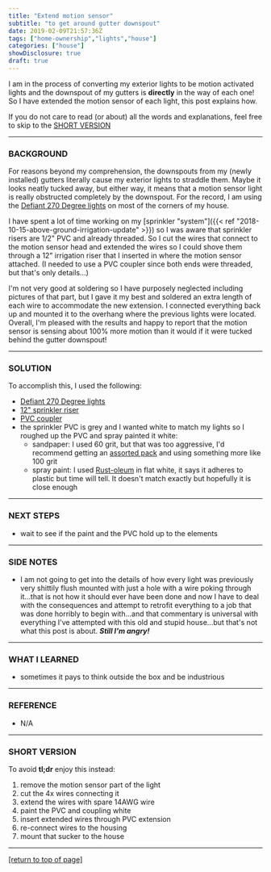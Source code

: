 ```yaml
---
title: "Extend motion sensor"
subtitle: "to get around gutter downspout"
date: 2019-02-09T21:57:36Z
tags: ["home-ownership","lights","house"]
categories: ["house"]
showDisclosure: true
draft: true
---
```


I am in the process of converting my exterior lights to be motion activated
lights and the downspout of my gutters is **directly** in the way of each one!
So I have extended the motion sensor of each light, this post explains
how.<!--more-->

If you do not care to read (or about) all the words and explanations, feel free
to skip to the [SHORT VERSION](#tldr)

---

### BACKGROUND

For reasons beyond my comprehension, the downspouts from my (newly installed)
gutters literally cause my exterior lights to straddle them.  Maybe it looks
neatly tucked away, but either way, it means that a motion sensor light is
really obstructed completely by the downspout.  For the record, I am using the
[Defiant 270 Degree lights](https://amzn.to/2GjS0rm) on most of the corners of
my house.

I have spent a lot of time working on my
[sprinkler "system"]({{< ref "2018-10-15-above-ground-irrigation-update" >}}) so
I was aware that sprinkler risers are 1/2" PVC and already threaded.  So I cut
the wires that connect to the motion sensor head and extended the wires so I
could shove them through a 12" irrigation riser that I inserted in where the
motion sensor attached.  (I needed to use a PVC coupler since both ends were
threaded, but that's only details...)

I'm not very good at soldering so I have purposely neglected including pictures
of that part, but I gave it my best and soldered an extra length of each wire to
accommodate the new extension.  I connected everything back up and mounted it to
the overhang where the previous lights were located.  Overall, I'm pleased with
the results and happy to report that the motion sensor is sensing about 100%
more motion than it would if it were tucked behind the gutter downspout!

---

### SOLUTION

To accomplish this, I used the following:

* [Defiant 270 Degree lights](https://amzn.to/2GjS0rm)
* [12" sprinkler riser](https://amzn.to/2X1yFjQ)
* [PVC coupler](https://amzn.to/2GzbCqP)
* the sprinkler PVC is grey and I wanted white to match my lights so I roughed
  up the PVC and spray painted it white:
  * sandpaper: I used 60 grit, but that was too aggressive, I'd recommend
    getting an [assorted pack](https://amzn.to/2tgBVKt) and using something more
    like 100 grit
  * spray paint: I used [Rust-oleum](https://amzn.to/2tghmxA) in flat white, it
    says it adheres to plastic but time will tell.  It doesn't match exactly but
    hopefully it is close enough

---

### NEXT STEPS

* wait to see if the paint and the PVC hold up to the elements

---

### SIDE NOTES

* I am not going to get into the details of how every light was previously very
  shittily flush mounted with just a hole with a wire poking through it...that
  is not how it should ever have been done and now I have to deal with the
  consequences and attempt to retrofit everything to a job that was done
  horribly to begin with...and that commentary is universal with everything I've
  attempted with this old and stupid house...but that's not what this post is
  about.  ***Still I'm angry!***


---

### WHAT I LEARNED

* sometimes it pays to think outside the box and be industrious

---

### REFERENCE

<div id="tldr"></div>

* N/A

---

### SHORT VERSION

To avoid **tl;dr** enjoy this instead:

1. remove the motion sensor part of the light
2. cut the 4x wires connecting it
3. extend the wires with spare 14AWG wire
4. paint the PVC and coupling white
5. insert extended wires through PVC extension
6. re-connect wires to the housing
7. mount that sucker to the house

---

[[return to top of page]](#)
